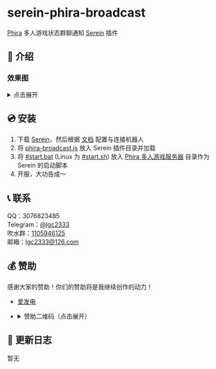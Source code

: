 <!-- markdownlint-disable MD033 -->

# serein-phira-broadcast

[Phira](https://github.com/TeamFlos/phira) 多人游戏状态群聊通知 [Serein](https://github.com/Zaitonn/Serein) 插件

## 📖 介绍

### 效果图

<details>
<summary>点击展开</summary>

![example](readme/-70041eeebb23d70.png)

</details>

## 💿 安装

1. 下载 [Serein](https://github.com/Zaitonn/Serein)，然后根据 [文档](https://serein.cc/docs/tutorial/juniorIntro) 配置与连接机器人
2. 将 [phira-broadcast.js](./phira-broadcast.js) 放入 Serein 插件目录并加载
3. 将 [#start.bat](./#start.bat) (Linux 为 [#start.sh](./#start.sh)) 放入 [Phira 多人游戏服务器](https://github.com/TeamFlos/phira-mp) 目录作为 Serein 的启动脚本
4. 开服，大功告成～

## 📞 联系

QQ：3076823485  
Telegram：[@lgc2333](https://t.me/lgc2333)  
吹水群：[1105946125](https://jq.qq.com/?_wv=1027&k=Z3n1MpEp)  
邮箱：<lgc2333@126.com>

<!--
## 💡 鸣谢
-->

## 💰 赞助

感谢大家的赞助！你们的赞助将是我继续创作的动力！

- [爱发电](https://afdian.net/@lgc2333)
- <details>
    <summary>赞助二维码（点击展开）</summary>

  ![讨饭](https://raw.githubusercontent.com/lgc2333/ShigureBotMenu/master/src/imgs/sponsor.png)

  </details>

## 📝 更新日志

暂无
